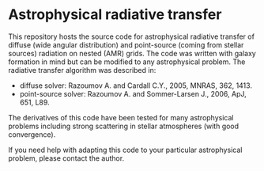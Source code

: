 # Astrophysical radiative transfer

This repository hosts the source code for astrophysical radiative transfer of diffuse (wide angular
distribution) and point-source (coming from stellar sources) radiation on nested (AMR) grids. The code
was written with galaxy formation in mind but can be modified to any astrophysical problem. The radiative
transfer algorithm was described in:

* diffuse solver: Razoumov A. and Cardall C.Y., 2005, MNRAS, 362, 1413.
* point-source solver: Razoumov A. and Sommer-Larsen J., 2006, ApJ, 651, L89.

The derivatives of this code have been tested for many astrophysical problems including strong scattering
in stellar atmospheres (with good convergence).

If you need help with adapting this code to your particular astrophysical problem, please contact the
author.
